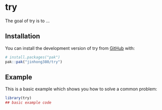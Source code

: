 
# try

<!-- badges: start -->
<!-- badges: end -->

The goal of try is to ...

## Installation

You can install the development version of try from [GitHub](https://github.com/) with:

``` r
# install.packages("pak")
pak::pak("jinhong380/try")
```

## Example

This is a basic example which shows you how to solve a common problem:

``` r
library(try)
## basic example code
```

